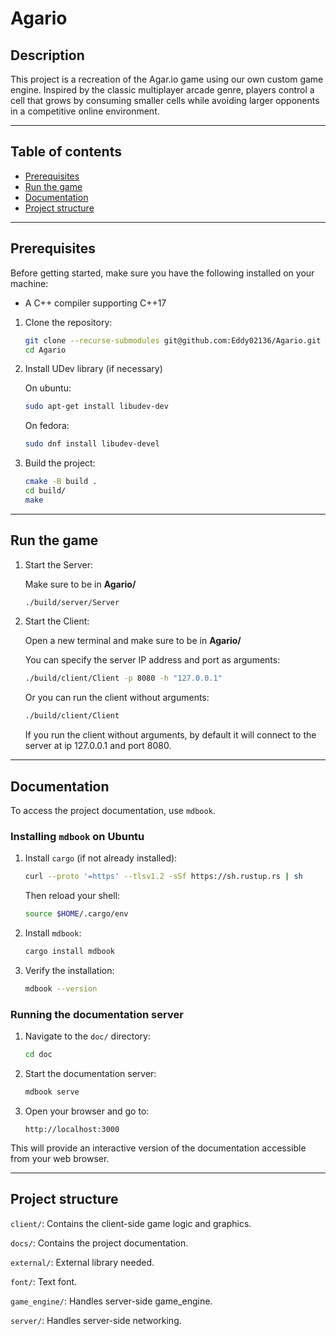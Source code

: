 # Agario

## Description

This project is a recreation of the Agar.io game using our own custom game engine.
Inspired by the classic multiplayer arcade genre, players control a cell that grows by consuming smaller cells while avoiding larger opponents in a competitive online environment.

---

## Table of contents

-   [Prerequisites](#Prerequisites)
-   [Run the game](#run-the-game)
-   [Documentation](#documentation)
-   [Project structure](#project-structure)

---

## Prerequisites

Before getting started, make sure you have the following installed on your machine:
- A C++ compiler supporting C++17

1. Clone the repository:

    ```bash
    git clone --recurse-submodules git@github.com:Eddy02136/Agario.git
    cd Agario
    ```
   
2. Install UDev library (if necessary)

   On ubuntu:

   ```bash
   sudo apt-get install libudev-dev
   ```
   
   On fedora:
   ```bash
   sudo dnf install libudev-devel
   ```

3. Build the project:
    ```bash
    cmake -B build .
    cd build/
    make
    ```
---

## Run the game

1. Start the Server:

    Make sure to be in **Agario/**

    ```bash
    ./build/server/Server
    ```

2. Start the Client:

    Open a new terminal and make sure to be in **Agario/**

    You can specify the server IP address and port as arguments:

    ```bash
    ./build/client/Client -p 8080 -h "127.0.0.1"
    ```

    Or you can run the client without arguments:

    ```bash
    ./build/client/Client
    ```

    If you run the client without arguments, by default it will connect to the server at ip 127.0.0.1 and port 8080.

---

## Documentation

To access the project documentation, use `mdbook`.

### Installing `mdbook` on Ubuntu

1. Install `cargo` (if not already installed):
    ```bash
    curl --proto '=https' --tlsv1.2 -sSf https://sh.rustup.rs | sh
    ```
    Then reload your shell:
    ```bash
    source $HOME/.cargo/env
    ```

2. Install `mdbook`:
    ```bash
    cargo install mdbook
    ```

3. Verify the installation:
    ```bash
    mdbook --version
    ```

### Running the documentation server

1. Navigate to the `doc/` directory:
    ```bash
    cd doc
    ```
2. Start the documentation server:
    ```bash
    mdbook serve
    ```
3. Open your browser and go to:
    ```
    http://localhost:3000
    ```

This will provide an interactive version of the documentation accessible from your web browser.

---

## Project structure

`client/`: Contains the client-side game logic and graphics.

`docs/`: Contains the project documentation.

`external/`: External library needed.

`font/`: Text font.

`game_engine/`: Handles server-side game_engine.

`server/`: Handles server-side networking.